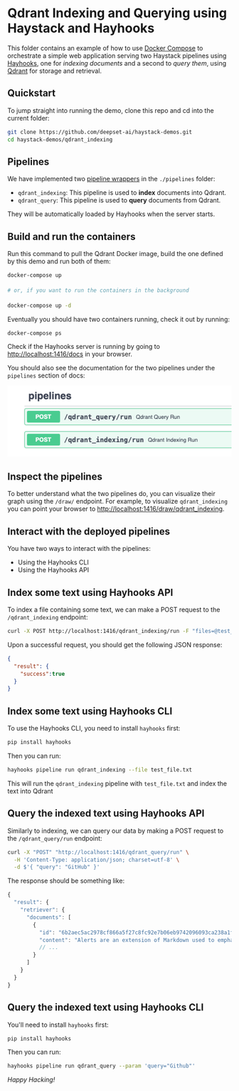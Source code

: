 # Qdrant Indexing and Querying using Haystack and Hayhooks

This folder contains an example of how to use [Docker Compose](https://docs.docker.com/compose/) to orchestrate
a simple web application serving two Haystack pipelines using [Hayhooks](https://github.com/deepset-ai/hayhooks), one for *indexing documents* and a second to *query them*,
using [Qdrant](https://github.com/qdrant/qdrant) for storage and retrieval.

## Quickstart

To jump straight into running the demo, clone this repo and cd into the current folder:

```bash
git clone https://github.com/deepset-ai/haystack-demos.git
cd haystack-demos/qdrant_indexing
```

## Pipelines

We have implemented two [pipeline wrappers](https://github.com/deepset-ai/hayhooks?tab=readme-ov-file#why-a-pipeline-wrapper) in the `./pipelines` folder:

- `qdrant_indexing`: This pipeline is used to **index** documents into Qdrant.
- `qdrant_query`: This pipeline is used to **query** documents from Qdrant.

They will be automatically loaded by Hayhooks when the server starts.

## Build and run the containers

Run this command to pull the Qdrant Docker image, build the one defined by this demo and run both of them:

```bash
docker-compose up

# or, if you want to run the containers in the background

docker-compose up -d
```

Eventually you should have two containers running, check it out by running:

```bash
docker-compose ps
```

Check if the Hayhooks server is running by going to [http://localhost:1416/docs](http://localhost:1416/docs#) in your browser.

You should also see the documentation for the two pipelines under the `pipelines` section of docs:

![Hayhooks pipelines](./docs/pipelines.png)

## Inspect the pipelines

To better understand what the two pipelines do, you can visualize their graph using the `/draw/` endpoint. For example,
to visualize `qdrant_indexing` you can point your browser to
[http://localhost:1416/draw/qdrant_indexing](http://localhost:1416/draw/qdrant_indexing).

## Interact with the deployed pipelines

You have two ways to interact with the pipelines:

- Using the Hayhooks CLI
- Using the Hayhooks API

## Index some text using Hayhooks API

To index a file containing some text, we can make a POST request to the `/qdrant_indexing` endpoint:

```bash
curl -X POST http://localhost:1416/qdrant_indexing/run -F "files=@test_file.txt"
```

Upon a successful request, you should get the following JSON response:

```json
{
  "result": {
    "success":true
  }
}
```

## Index some text using Hayhooks CLI

To use the Hayhooks CLI, you need to install `hayhooks` first:

```bash
pip install hayhooks
```

Then you can run:

```bash
hayhooks pipeline run qdrant_indexing --file test_file.txt
```

This will run the `qdrant_indexing` pipeline with `test_file.txt` and index the text into Qdrant

## Query the indexed text using Hayhooks API

Similarly to indexing, we can query our data by making a POST request to the `/qdrant_query/run` endpoint:

```bash
curl -X "POST" "http://localhost:1416/qdrant_query/run" \
  -H 'Content-Type: application/json; charset=utf-8' \
  -d $'{ "query": "GitHub" }'
```

The response should be something like:

```js
{
  "result": {
    "retriever": {
      "documents": [
        {
          "id": "6b2aec5ac2978cf866a5f27c8fc92e7b06eb9742096093ca238a1fb8309cf139",
          "content": "Alerts are an extension of Markdown used to emphasize critical information. On GitHub, they are displayed with distinctive colors and icons to indicate the importance of the content.",
          // ...
        }
      ]
    }
  }
}
```

## Query the indexed text using Hayhooks CLI

You'll need to install `hayhooks` first:

```bash
pip install hayhooks
```

Then you can run:

```bash
hayhooks pipeline run qdrant_query --param 'query="Github"'
```

*Happy Hacking!*

